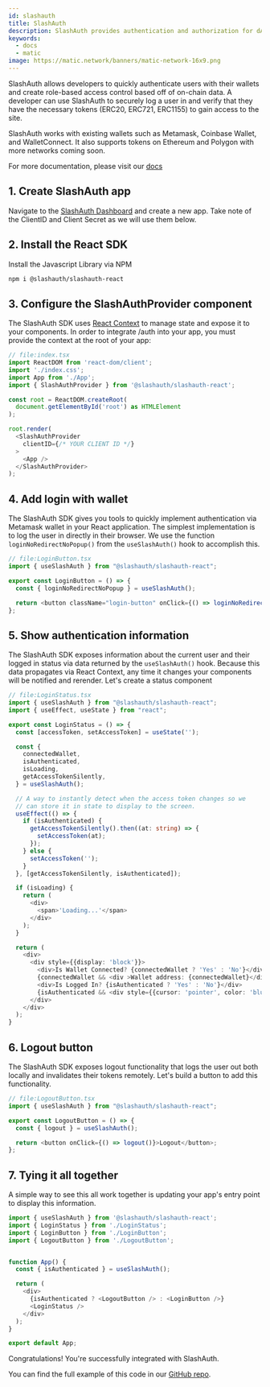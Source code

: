 ```yaml
---
id: slashauth
title: SlashAuth
description: SlashAuth provides authentication and authorization for dApps.
keywords:
  - docs
  - matic
image: https://matic.network/banners/matic-network-16x9.png 
---
```

SlashAuth allows developers to quickly authenticate users with their wallets and create role-based access control based off of on-chain data. A developer can use SlashAuth to securely log a user in and verify that they have the necessary tokens (ERC20, ERC721, ERC1155) to gain access to the site.

SlashAuth works with existing wallets such as Metamask, Coinbase Wallet, and WalletConnect. It also supports tokens on Ethereum and Polygon with more networks coming soon.

For more documentation, please visit our [docs](https://docs.slashauth.com/docs)

## 1. Create SlashAuth app

Navigate to the [SlashAuth Dashboard](https://app.slashauth.com) and create a new app. Take note of the ClientID and Client Secret as we will use them below.

## 2. Install the React SDK

Install the Javascript Library via NPM
```bash
npm i @slashauth/slashauth-react
```

## 3. Configure the SlashAuthProvider component

The SlashAuth SDK uses [React Context](https://reactjs.org/docs/context.html) to manage state and expose it to your components. In order to integrate /auth into your app, you must provide the context at the root of your app:

```typescript
// file:index.tsx
import ReactDOM from 'react-dom/client';
import './index.css';
import App from './App';
import { SlashAuthProvider } from '@slashauth/slashauth-react';

const root = ReactDOM.createRoot(
  document.getElementById('root') as HTMLElement
);

root.render(
  <SlashAuthProvider 
    clientID={/* YOUR CLIENT ID */}
  >
    <App />
  </SlashAuthProvider>
);
```

## 4. Add login with wallet

The SlashAuth SDK gives you tools to quickly implement authentication via Metamask wallet in your React application. The simplest implementation is to log the user in directly in their browser. We use the function `loginNoRedirectNoPopup()` from the `useSlashAuth()` hook to accomplish this.

```typescript
// file:LoginButton.tsx
import { useSlashAuth } from "@slashauth/slashauth-react";

export const LoginButton = () => {
  const { loginNoRedirectNoPopup } = useSlashAuth();

  return <button className="login-button" onClick={() => loginNoRedirectNoPopup()}>Login With Wallet</button>;
};
```

## 5. Show authentication information

The SlashAuth SDK exposes information about the current user and their logged in status via data returned by the `useSlashAuth()` hook. Because this data propagates via React Context, any time it changes your components will be notified and rerender. Let's create a status component

```typescript
// file:LoginStatus.tsx
import { useSlashAuth } from "@slashauth/slashauth-react";
import { useEffect, useState } from "react";

export const LoginStatus = () => {
  const [accessToken, setAccessToken] = useState('');

  const {
    connectedWallet,
    isAuthenticated,
    isLoading,
    getAccessTokenSilently,
  } = useSlashAuth();

  // A way to instantly detect when the access token changes so we
  // can store it in state to display to the screen.
  useEffect(() => {
    if (isAuthenticated) {
      getAccessTokenSilently().then((at: string) => {
        setAccessToken(at);
      });
    } else {
      setAccessToken('');
    }
  }, [getAccessTokenSilently, isAuthenticated]);

  if (isLoading) {
    return (
      <div>
        <span>'Loading...'</span>
      </div>
    );
  }

  return (
    <div>
      <div style={{display: 'block'}}>
        <div>Is Wallet Connected? {connectedWallet ? 'Yes' : 'No'}</div>
        {connectedWallet && <div >Wallet address: {connectedWallet}</div>}
        <div>Is Logged In? {isAuthenticated ? 'Yes' : 'No'}</div>
        {isAuthenticated && <div style={{cursor: 'pointer', color: 'blue', textDecoration: 'underline'}} onClick={() => {navigator.clipboard.writeText(accessToken)}}>Click to copy access token</div>}
      </div>
    </div>
  );
}
```

## 6. Logout button

The SlashAuth SDK exposes logout functionality that logs the user out both locally and invalidates their tokens remotely. Let's build a button to add this functionality.

```typescript
// file:LogoutButton.tsx
import { useSlashAuth } from "@slashauth/slashauth-react";

export const LogoutButton = () => {
  const { logout } = useSlashAuth();

  return <button onClick={() => logout()}>Logout</button>;
};
```

## 7. Tying it all together

A simple way to see this all work together is updating your app's entry point to display this information.

```typescript
import { useSlashAuth } from '@slashauth/slashauth-react';
import { LoginStatus } from './LoginStatus';
import { LoginButton } from './LoginButton';
import { LogoutButton } from './LogoutButton';


function App() {
  const { isAuthenticated } = useSlashAuth();

  return (
    <div>
      {isAuthenticated ? <LogoutButton /> : <LoginButton />}
      <LoginStatus />
    </div>
  );
}

export default App;
```

Congratulations! You're successfully integrated with SlashAuth.

You can find the full example of this code in our [GitHub repo](https://github.com/slashauth/slashauth-react-quickstart-example).